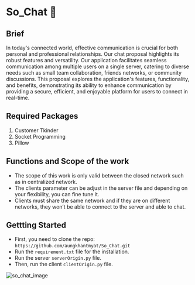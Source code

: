 # So_Chat :speech_balloon: 

## Brief
In today's connected world, effective communication is crucial for both personal and professional relationships. Our chat proposal highlights its robust features and versatility. Our application facilitates seamless communication among multiple users on a single server, catering to diverse needs such as small team collaboration, friends networks, or community discussions. This proposal explores the application's features, functionality, and benefits, demonstrating its ability to enhance communication by providing a secure, efficient, and enjoyable platform for users to connect in real-time.

## Required Packages

1. Customer Tkinder
2. Socket Programming
3. Pillow

## Functions and Scope of the work
* The scope of this work is only valid between the closed network such as in centralized network.
* The clients parameter can be adjust in the server file and depending on your flexibility, you can fine tune it.
* Clients must share the same network and if they are on different networks, they won’t be able to connect to the server and able to chat.

## Gettting Started
* First, you need to clone the repo: `https://github.com/aungkhantmyat/So_Chat.git`
* Run the `requirement.txt` file for the installation.
* Run the server `serverOrigin.py` file.
* Then, run the client `clientOrigin.py` file.
  
![so_chat_image](https://github.com/Raghu2411/So_Chat/assets/40447264/a47c8035-40c2-473d-ac38-7347478b3447)
